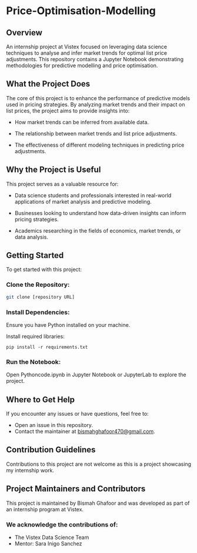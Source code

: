 # Price-Optimisation-Modelling
## Overview
An internship project at Vistex focused on leveraging data science techniques to analyse and infer market trends for optimal list price adjustments. This repository contains a Jupyter Notebook demonstrating methodologies for predictive modelling and price optimisation.

## What the Project Does
The core of this project is to enhance the performance of predictive models used in pricing strategies. By analyzing market trends and their impact on list prices, the project aims to provide insights into:
* How market trends can be inferred from available data.

* The relationship between market trends and list price adjustments.

* The effectiveness of different modeling techniques in predicting price adjustments.

## Why the Project is Useful
This project serves as a valuable resource for:

* Data science students and professionals interested in real-world applications of market analysis and predictive modeling.

* Businesses looking to understand how data-driven insights can inform pricing strategies.

* Academics researching in the fields of economics, market trends, or data analysis.


## Getting Started
To get started with this project:

### Clone the Repository:
```bash
git clone [repository URL]
```

### Install Dependencies:
Ensure you have Python installed on your machine.

Install required libraries:
```
pip install -r requirements.txt
```

### Run the Notebook:
Open Pythoncode.ipynb in Jupyter Notebook or JupyterLab to explore the project.


## Where to Get Help
If you encounter any issues or have questions, feel free to:
* Open an issue in this repository.
* Contact the maintainer at bismahghafoor470@gmail.com.

## Contribution Guidelines
Contributions to this project are not welcome as this is a project showcasing my internship work. 

## Project Maintainers and Contributors
This project is maintained by Bismah Ghafoor and was developed as part of an internship program at Vistex.

### We acknowledge the contributions of:
* The Vistex Data Science Team
* Mentor: Sara Inigo Sanchez
